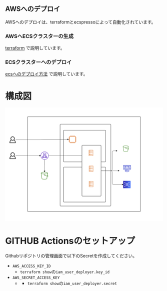 ## AWSへのデプロイ

AWSへのデプロイは、terraformとecspressoによって自動化されています。

### AWSへECSクラスターの生成
[terraform](./terraform/README.md) で説明しています。

### ECSクラスターへのデプロイ
[ecsへのデプロイ方法](./ecs/README.md) で説明しています。

# 構成図
![構成図](./インフラ構成図.svg)

# GITHUB Actionsのセットアップ
Githubリポジトリの管理画面で以下のSecretを作成してください。
- `AWS_ACCESS_KEY_ID`
  - `terraform show`の`iam_user_deployer.key_id`
- `AWS_SECRET_ACCESS_KEY`
  - - `terraform show`の`iam_user_deployer.secret`


